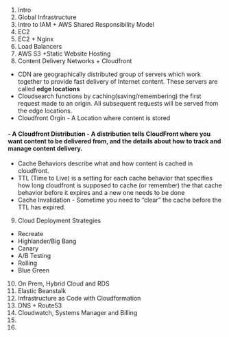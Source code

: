 1. Intro
2. Global Infrastructure
3. Intro to IAM + AWS Shared Responsibility Model
4. EC2
5. EC2 + Nginx
6. Load Balancers
7. AWS S3 +Static Website Hosting
8. Content Delivery Networks + Cloudfront
- CDN are geographically distributed group of servers which work together to provide fast delivery of Internet content. These servers are called **edge locations**
- Cloudsearch functions by caching(saving/remembering) the first request made to an origin. All subsequent requests will be served from the edge locations.
- Cloudfront Orgin - A Location where content is stored
#### - A Cloudfront Distribution - A distribution tells CloudFront where you want content to be delivered from, and the details about how to track and manage content delivery.
- Cache Behaviors describe what and how content is cached in cloudfront.
- TTL (Time to Live) is a setting for each cache behavior that specifies how long cloudfront is supposed to cache (or remember) the that cache behavior before it expires and a new one needs to be done
- Cache Invalidation - Sometime you need to “clear” the cache before the TTL has expired.
9. Cloud Deployment Strategies
  - Recreate
  - Highlander/Big Bang
  - Canary
  - A/B Testing
  - Rolling
  - Blue Green
10. On Prem, Hybrid Cloud and RDS
11. Elastic Beanstalk
12. Infrastructure as Code with Cloudformation
13. DNS + Route53
14. Cloudwatch, Systems Manager and Billing
15.
16.
